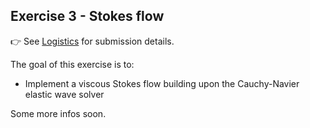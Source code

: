 <!--This file was generated, do not modify it.-->
## Exercise 3 - **Stokes flow**

👉 See [Logistics](/logistics/#submission) for submission details.

The goal of this exercise is to:
- Implement a viscous Stokes flow building upon the Cauchy-Navier elastic wave solver

Some more infos soon.

